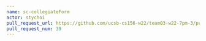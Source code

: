 ```yaml
---
name: sc-collegiateForm
actor: stychoi
pull_request_url: https://github.com/ucsb-cs156-w22/team03-w22-7pm-3/pull/39
pull_request_num: 39
---
```

